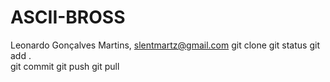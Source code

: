 # ASCII-BROSS
Leonardo Gonçalves Martins, slentmartz@gmail.com
git clone
git status 
git add .  
git commit 
git push
git pull
